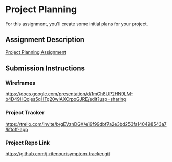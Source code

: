 # Project Planning
For this assignment, you'll create some initial plans for your project.

## Assignment Description
[Project Planning Assignment](https://education.launchcode.org/liftoff/modules/assignments/project-planning)

## Submission Instructions

### Wireframes

https://docs.google.com/presentation/d/1mCh8UP2HN9LM-b4D49HQojes5qHTg20wIAXCrpoGJRE/edit?usp=sharing

### Project Tracker

https://trello.com/invite/b/gEVznDGX/e19f99dbf7a2e3bd253fa140498543a7/liftoff-app

### Project Repo Link
https://github.com/j-ritenour/symptom-tracker.git

